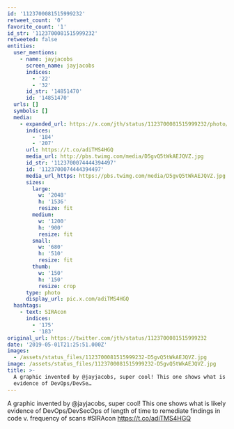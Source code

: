 ```yaml
---
id: '1123700081515999232'
retweet_count: '0'
favorite_count: '1'
id_str: '1123700081515999232'
retweeted: false
entities:
  user_mentions:
    - name: jayjacobs
      screen_name: jayjacobs
      indices:
        - '22'
        - '32'
      id_str: '14851470'
      id: '14851470'
  urls: []
  symbols: []
  media:
    - expanded_url: https://x.com/jth/status/1123700081515999232/photo/1
      indices:
        - '184'
        - '207'
      url: https://t.co/adiTMS4HGQ
      media_url: http://pbs.twimg.com/media/D5gvQ5tWkAEJQVZ.jpg
      id_str: '1123700074444394497'
      id: '1123700074444394497'
      media_url_https: https://pbs.twimg.com/media/D5gvQ5tWkAEJQVZ.jpg
      sizes:
        large:
          w: '2048'
          h: '1536'
          resize: fit
        medium:
          w: '1200'
          h: '900'
          resize: fit
        small:
          w: '680'
          h: '510'
          resize: fit
        thumb:
          w: '150'
          h: '150'
          resize: crop
      type: photo
      display_url: pic.x.com/adiTMS4HGQ
  hashtags:
    - text: SIRAcon
      indices:
        - '175'
        - '183'
original_url: https://twitter.com/jth/status/1123700081515999232
date: '2019-05-01T21:25:51.000Z'
images:
  - /assets/status_files/1123700081515999232-D5gvQ5tWkAEJQVZ.jpg
image: /assets/status_files/1123700081515999232-D5gvQ5tWkAEJQVZ.jpg
title: >-
  A graphic invented by @jayjacobs, super cool! This one shows what is likely
  evidence of DevOps/DevSe…
---
```


A graphic invented by @jayjacobs, super cool! This one shows what is likely evidence of DevOps/DevSecOps of length of time to remediate findings in code v. frequency of scans #SIRAcon https://t.co/adiTMS4HGQ
